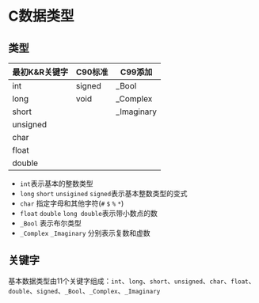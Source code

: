 # C数据类型

## 类型

最初K&R关键字|C90标准|C99添加
------|------|------|
int   |signed| _Bool
long  | void |_Complex
short |      |_Imaginary
unsigned|
char  |
float |
double|

- `int`表示基本的整数类型
- `long` `short` `unsigined` `signed`表示基本整数类型的变式
- `char` 指定字母和其他字符(`#` `$` `%` `*`)
- `float` `double` `long double`表示带小数点的数
- `_Bool` 表示布尔类型
- `_Complex` `_Imaginary` 分别表示复数和虚数

## 关键字

基本数据类型由11个关键字组成：`int`、`long`、`short`、`unsigned`、`char`、`float`、`double`、`signed`、`_Bool`、`_Complex`、`_Imaginary`